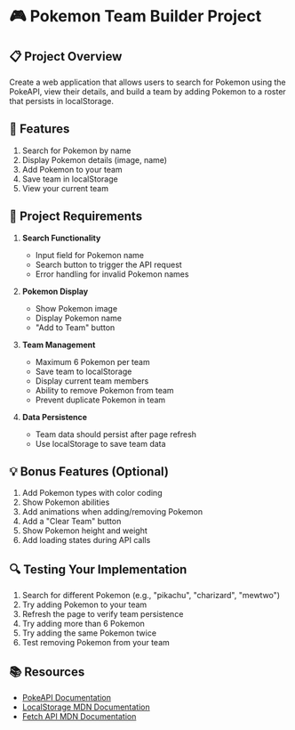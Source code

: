 # 🎮 Pokemon Team Builder Project

## 📋 Project Overview

Create a web application that allows users to search for Pokemon using the PokeAPI, view their details, and build a team by adding Pokemon to a roster that persists in localStorage.

## 🎯 Features

1. Search for Pokemon by name
2. Display Pokemon details (image, name)
3. Add Pokemon to your team
4. Save team in localStorage
5. View your current team

## 🎯 Project Requirements

1. **Search Functionality**

   - Input field for Pokemon name
   - Search button to trigger the API request
   - Error handling for invalid Pokemon names

2. **Pokemon Display**

   - Show Pokemon image
   - Display Pokemon name
   - "Add to Team" button

3. **Team Management**

   - Maximum 6 Pokemon per team
   - Save team to localStorage
   - Display current team members
   - Ability to remove Pokemon from team
   - Prevent duplicate Pokemon in team

4. **Data Persistence**
   - Team data should persist after page refresh
   - Use localStorage to save team data

## 💡 Bonus Features (Optional)

1. Add Pokemon types with color coding
2. Show Pokemon abilities
3. Add animations when adding/removing Pokemon
4. Add a "Clear Team" button
5. Show Pokemon height and weight
6. Add loading states during API calls

## 🔍 Testing Your Implementation

1. Search for different Pokemon (e.g., "pikachu", "charizard", "mewtwo")
2. Try adding Pokemon to your team
3. Refresh the page to verify team persistence
4. Try adding more than 6 Pokemon
5. Try adding the same Pokemon twice
6. Test removing Pokemon from your team

## 📚 Resources

- [PokeAPI Documentation](https://pokeapi.co/docs/v2)
- [LocalStorage MDN Documentation](https://developer.mozilla.org/en-US/docs/Web/API/Window/localStorage)
- [Fetch API MDN Documentation](https://developer.mozilla.org/en-US/docs/Web/API/Fetch_API)
